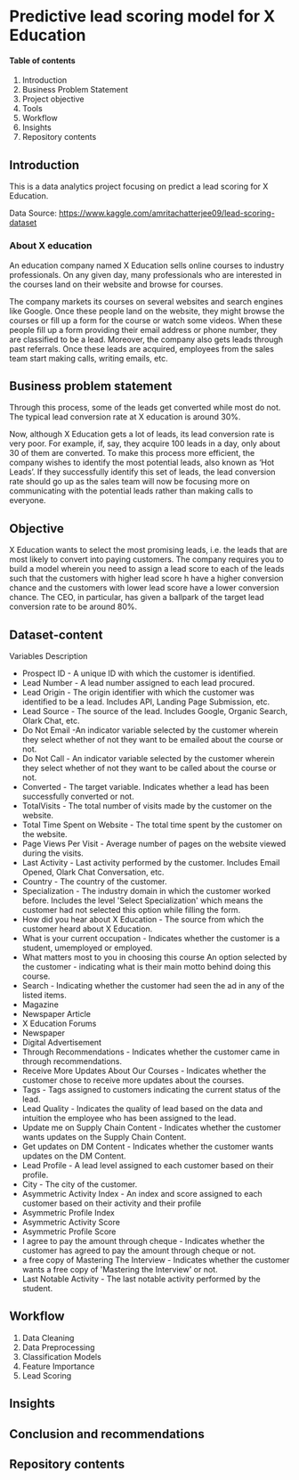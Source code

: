 # Predictive lead scoring model for X Education

#### Table of contents
1. Introduction
2. Business Problem Statement
3. Project objective
4. Tools
5. Workflow
6. Insights
7. Repository contents

## Introduction
This is a data analytics project focusing on predict a lead scoring for X Education.

Data Source: https://www.kaggle.com/amritachatterjee09/lead-scoring-dataset


### About X education
An education company named X Education sells online courses to industry professionals. On any given day, many professionals who are interested in the courses land on their website and browse for courses.

The company markets its courses on several websites and search engines like Google. Once these people land on the website, they might browse the courses or fill up a form for the course or watch some videos. When these people fill up a form providing their email address or phone number, they are classified to be a lead. Moreover, the company also gets leads through past referrals. Once these leads are acquired, employees from the sales team start making calls, writing emails, etc.

## Business problem statement
Through this process, some of the leads get converted while most do not. The typical lead conversion rate at X education is around 30%.

Now, although X Education gets a lot of leads, its lead conversion rate is very poor. For example, if, say, they acquire 100 leads in a day, only about 30 of them are converted. To make this process more efficient, the company wishes to identify the most potential leads, also known as ‘Hot Leads’. If they successfully identify this set of leads, the lead conversion rate should go up as the sales team will now be focusing more on communicating with the potential leads rather than making calls to everyone.

## Objective
X Education wants to select the most promising leads, i.e. the leads that are most likely to convert into paying customers. The company requires you to build a model wherein you need to assign a lead score to each of the leads such that the customers with higher lead score h have a higher conversion chance and the customers with lower lead score have a lower conversion chance. The CEO, in particular, has given a ballpark of the target lead conversion rate to be around 80%.


## Dataset-content

Variables Description

- Prospect ID - A unique ID with which the customer is identified.
- Lead Number - A lead number assigned to each lead procured.
- Lead Origin - The origin identifier with which the customer was identified to be a lead. Includes API, Landing Page Submission, etc.
- Lead Source - The source of the lead. Includes Google, Organic Search, Olark Chat, etc.
- Do Not Email -An indicator variable selected by the customer wherein they select whether of not they want to be emailed about the course or not.
- Do Not Call - An indicator variable selected by the customer wherein they select whether of not they want to be called about the course or not.
- Converted - The target variable. Indicates whether a lead has been successfully converted or not.
- TotalVisits - The total number of visits made by the customer on the website.
- Total Time Spent on Website - The total time spent by the customer on the website.
- Page Views Per Visit - Average number of pages on the website viewed during the visits.
- Last Activity - Last activity performed by the customer. Includes Email Opened, Olark Chat Conversation, etc.
- Country - The country of the customer.
- Specialization - The industry domain in which the customer worked before. Includes the level 'Select Specialization' which means the customer had not selected this option while filling the form.
- How did you hear about X Education - The source from which the customer heard about X Education.
- What is your current occupation - Indicates whether the customer is a student, umemployed or employed.
- What matters most to you in choosing this course An option selected by the customer - indicating what is their main motto behind doing this course.
- Search - Indicating whether the customer had seen the ad in any of the listed items.
- Magazine
- Newspaper Article
- X Education Forums
- Newspaper
- Digital Advertisement
- Through Recommendations - Indicates whether the customer came in through recommendations.
- Receive More Updates About Our Courses - Indicates whether the customer chose to receive more updates about the courses.
- Tags - Tags assigned to customers indicating the current status of the lead.
- Lead Quality - Indicates the quality of lead based on the data and intuition the employee who has been assigned to the lead.
- Update me on Supply Chain Content - Indicates whether the customer wants updates on the Supply Chain Content.
- Get updates on DM Content - Indicates whether the customer wants updates on the DM Content.
- Lead Profile - A lead level assigned to each customer based on their profile.
- City - The city of the customer.
- Asymmetric Activity Index - An index and score assigned to each customer based on their activity and their profile
- Asymmetric Profile Index
- Asymmetric Activity Score
- Asymmetric Profile Score
- I agree to pay the amount through cheque - Indicates whether the customer has agreed to pay the amount through cheque or not.
- a free copy of Mastering The Interview - Indicates whether the customer wants a free copy of 'Mastering the Interview' or not.
- Last Notable Activity - The last notable activity performed by the student.



## Workflow

1. Data Cleaning
2. Data Preprocessing
3. Classification Models
4. Feature Importance
5. Lead Scoring


## Insights


## Conclusion and recommendations


## Repository contents



